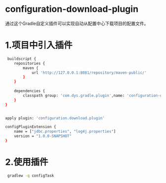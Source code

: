 # configuration-download-plugin
通过这个Gradle自定义插件可以实现自动从配置中心下载项目的配置文件。

# 1.项目中引入插件

```bash
 buildscript {
    repositories {
		maven {
			url 'http://127.0.0.1:8081/repository/maven-public/'
		}
	}
	
	dependencies {
		classpath group: 'com.dys.gradle.plugin',name: 'configuration-download-plugin',version: '1.0.1-SNAPSHOT'
	}
}


apply plugin: 'configuration.download.plugin'

configPluginExtension {
	name = ["jdbc.properties", "log4j.properties"]
	version = "1.0.0-SNAPSHOT"
}
```
# 2.使用插件
```bash
 gradlew -q configTask
```
